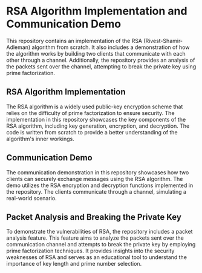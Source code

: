 # RSA Algorithm Implementation and Communication Demo

This repository contains an implementation of the RSA (Rivest-Shamir-Adleman) algorithm from scratch. It also includes a demonstration of how the algorithm works by building two clients that communicate with each other through a channel. Additionally, the repository provides an analysis of the packets sent over the channel, attempting to break the private key using prime factorization.

## RSA Algorithm Implementation

The RSA algorithm is a widely used public-key encryption scheme that relies on the difficulty of prime factorization to ensure security. The implementation in this repository showcases the key components of the RSA algorithm, including key generation, encryption, and decryption. The code is written from scratch to provide a better understanding of the algorithm's inner workings.

## Communication Demo

The communication demonstration in this repository showcases how two clients can securely exchange messages using the RSA algorithm. The demo utilizes the RSA encryption and decryption functions implemented in the repository. The clients communicate through a channel, simulating a real-world scenario.

## Packet Analysis and Breaking the Private Key

To demonstrate the vulnerabilities of RSA, the repository includes a packet analysis feature. This feature aims to analyze the packets sent over the communication channel and attempts to break the private key by employing prime factorization techniques. It provides insights into the security weaknesses of RSA and serves as an educational tool to understand the importance of key length and prime number selection.

